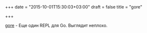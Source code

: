 +++
date = "2015-10-01T15:30:03+03:00"
draft = false
title = "gore"

+++

<p><a href="https://github.com/motemen/gore">gore</a>&nbsp;- Еще один REPL для Go. Выглядит неплохо.</p>

